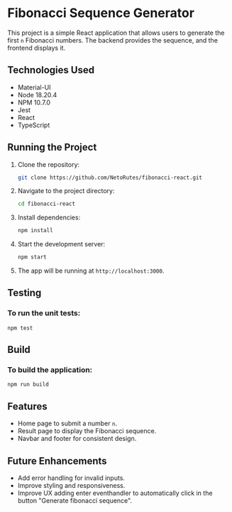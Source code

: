 # Fibonacci Sequence Generator

This project is a simple React application that allows users to generate the first `n` Fibonacci numbers. The backend provides the sequence, and the frontend displays it.

## Technologies Used

- Material-UI
- Node 18.20.4
- NPM 10.7.0
- Jest
- React
- TypeScript

## Running the Project

1. Clone the repository:
    ```bash
    git clone https://github.com/NetoRutes/fibonacci-react.git
    ```
2. Navigate to the project directory:
    ```bash
    cd fibonacci-react
    ```
3. Install dependencies:
    ```bash
    npm install
    ```
4. Start the development server:
    ```bash
    npm start
    ```
5. The app will be running at `http://localhost:3000`.

## Testing
### To run the unit tests:
    npm test

## Build
### To build the application:
    npm run build

## Features

- Home page to submit a number `n`.
- Result page to display the Fibonacci sequence.
- Navbar and footer for consistent design.

## Future Enhancements

- Add error handling for invalid inputs.
- Improve styling and responsiveness.
- Improve UX adding enter eventhandler to automatically click in the button "Generate fibonacci sequence".